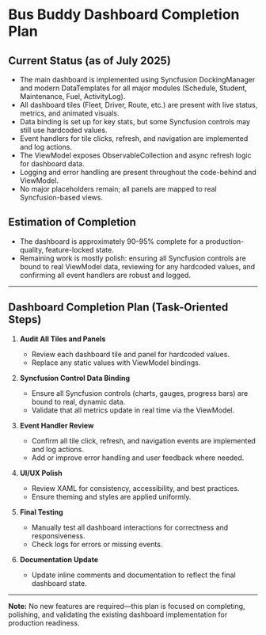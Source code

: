 # Bus Buddy Dashboard Completion Plan

## Current Status (as of July 2025)
- The main dashboard is implemented using Syncfusion DockingManager and modern DataTemplates for all major modules (Schedule, Student, Maintenance, Fuel, ActivityLog).
- All dashboard tiles (Fleet, Driver, Route, etc.) are present with live status, metrics, and animated visuals.
- Data binding is set up for key stats, but some Syncfusion controls may still use hardcoded values.
- Event handlers for tile clicks, refresh, and navigation are implemented and log actions.
- The ViewModel exposes ObservableCollection and async refresh logic for dashboard data.
- Logging and error handling are present throughout the code-behind and ViewModel.
- No major placeholders remain; all panels are mapped to real Syncfusion-based views.

## Estimation of Completion
- The dashboard is approximately 90–95% complete for a production-quality, feature-locked state.
- Remaining work is mostly polish: ensuring all Syncfusion controls are bound to real ViewModel data, reviewing for any hardcoded values, and confirming all event handlers are robust and logged.

---

## Dashboard Completion Plan (Task-Oriented Steps)

1. **Audit All Tiles and Panels**
   - Review each dashboard tile and panel for hardcoded values.
   - Replace any static values with ViewModel bindings.

2. **Syncfusion Control Data Binding**
   - Ensure all Syncfusion controls (charts, gauges, progress bars) are bound to real, dynamic data.
   - Validate that all metrics update in real time via the ViewModel.

3. **Event Handler Review**
   - Confirm all tile click, refresh, and navigation events are implemented and log actions.
   - Add or improve error handling and user feedback where needed.

4. **UI/UX Polish**
   - Review XAML for consistency, accessibility, and best practices.
   - Ensure theming and styles are applied uniformly.

5. **Final Testing**
   - Manually test all dashboard interactions for correctness and responsiveness.
   - Check logs for errors or missing events.

6. **Documentation Update**
   - Update inline comments and documentation to reflect the final dashboard state.

---

**Note:** No new features are required—this plan is focused on completing, polishing, and validating the existing dashboard implementation for production readiness.
